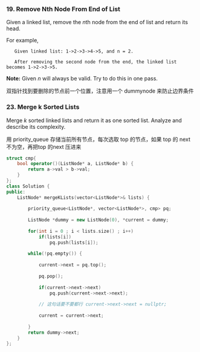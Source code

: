 ### 19. Remove Nth Node From End of List

Given a linked list, remove the *n*th node from the end of list and return its head.

For example,

```
   Given linked list: 1->2->3->4->5, and n = 2.

   After removing the second node from the end, the linked list becomes 1->2->3->5.

```

**Note:**
Given *n* will always be valid.
Try to do this in one pass.

双指针找到要删除的节点前一个位置，注意用一个 dummynode 来防止边界条件

### 23. Merge k Sorted Lists

Merge *k* sorted linked lists and return it as one sorted list. Analyze and describe its complexity.

用 priority_queue 存储当前所有节点，每次选取 top 的节点，如果 top 的 next 不为空，再把top 的next 压进来

```c++
struct cmp{
    bool operator()(ListNode* a, ListNode* b) {
        return a->val > b->val;
    }
};
class Solution {
public:
    ListNode* mergeKLists(vector<ListNode*>& lists) {
        
        priority_queue<ListNode*, vector<ListNode*>, cmp> pq;
        
        ListNode *dummy = new ListNode(0), *current = dummy;
        
        for(int i = 0 ; i < lists.size() ; i++)
            if(lists[i])
                pq.push(lists[i]);
         
        while(!pq.empty()) {
            
            current->next = pq.top();
            
            pq.pop();
            
            if(current->next->next) 
                pq.push(current->next->next);
            
            // 这句话要不要都行 current->next->next = nullptr;
            
            current = current->next;
            
        }
        return dummy->next;
    }
};
```

